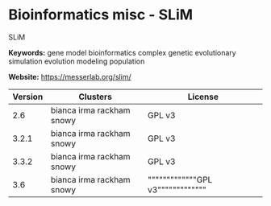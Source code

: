 # Bioinformatics misc - SLiM

SLiM

**Keywords:** gene model bioinformatics complex genetic evolutionary simulation evolution modeling population

**Website:** <https://messerlab.org/slim/>

| Version | Clusters | License |
| ------- | -------- | ------- |
| 2.6 | bianca irma rackham snowy | GPL v3 |
| 3.2.1 | bianca irma rackham snowy | GPL v3 |
| 3.3.2 | bianca irma rackham snowy | GPL v3 |
| 3.6 | bianca irma rackham snowy | """""""""""""GPL v3""""""""""""" |
